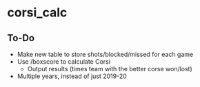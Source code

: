 # corsi_calc

## To-Do
- Make new table to store shots/blocked/missed for each game
- Use /boxscore to calculate Corsi
    - Output results (times team with the better corse won/lost)
- Multiple years, instead of just 2019-20